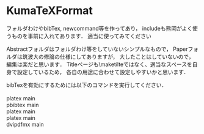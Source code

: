 # KumaTeXFormat

フォルダわけやbibTex, newcommand等を作ってあり，
includeも熊岡がよく使うものを事前に入れてあります．
適当に使ってみてください

Abstractフォルダはフォルダわけ等をしていないシンプルなもので，
Paperフォルダは筑波大の修論の仕様にしてありますが，
大したことはしていないので， 編集は楽だと思います．
Titleページも\maketilteではなく、適当なスペースを自身で設定しているため，
各自の用途に合わせて設定しやすいかと思います．

bibTexを有効にするためには以下のコマンドを実行してください．<br>
<br>
platex main <br>
pbibtex main <br>
platex main <br>
platex main <br>
dvipdfmx main <br>
